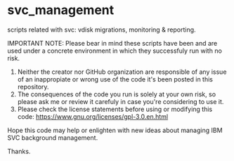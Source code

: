# svc_management
scripts related with svc: vdisk migrations, monitoring &amp; reporting.

IMPORTANT NOTE: Please bear in mind these scripts have been and are used under a concrete environment in which they successfuly run with no risk.
1.  Neither the creator nor GitHub organization are responsible of any issue of an inappropiate or wrong use of the code it's been posted in this repository.
2.  The consequences of the code you run is solely at your own risk, so please ask me or review it carefuly in case you're considering to use it.
3.  Please check the license statements before using or modifying this code: https://www.gnu.org/licenses/gpl-3.0.en.html

Hope this code may help or enlighten with new ideas about managing IBM SVC background management.

Thanks.

